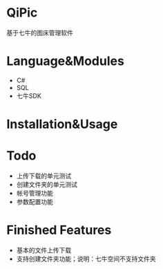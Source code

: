 # QiPic

基于七牛的图床管理软件

# Language&Modules

* C#
* SQL
* 七牛SDK


# Installation&Usage



# Todo

* 上传下载的单元测试
* 创建文件夹的单元测试
* 帐号管理功能
* 参数配置功能

# Finished Features

* 基本的文件上传下载
* 支持创建文件夹功能；说明：七牛空间不支持文件夹
